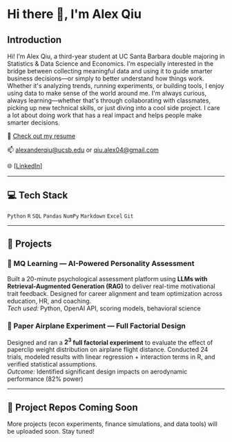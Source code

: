 # Hi there 👋, I'm Alex Qiu

## Introduction

Hi! I’m Alex Qiu, a third-year student at UC Santa Barbara double majoring in Statistics & Data Science and Economics. I’m especially interested in the bridge between collecting meaningful data and using it to guide smarter business decisions—or simply to better understand how things work. Whether it's analyzing trends, running experiments, or building tools, I enjoy using data to make sense of the world around me. I'm always curious, always learning—whether that's through collaborating with classmates, picking up new technical skills, or just diving into a cool side project. I care a lot about doing work that has a real impact and helps people make smarter decisions.

📁 [Check out my resume](./Alex%20Resume.pdf)  

📫 alexanderqiu@ucsb.edu  or qiu.alex04@gmail.com

🌐 [[LinkedIn](https://www.linkedin.com/in/alexanderqiu)]

---

## 💻 Tech Stack

`Python` `R` `SQL` `Pandas` `NumPy` `Markdown` `Excel` `Git`

---

## 🧩 Projects

### 🔸 MQ Learning — AI-Powered Personality Assessment  
Built a 20-minute psychological assessment platform using **LLMs with Retrieval-Augmented Generation (RAG)** to deliver real-time motivational trait feedback. Designed for career alignment and team optimization across education, HR, and coaching.  
*Tech used:* Python, OpenAI API, scoring models, behavioral science

### 🔸 Paper Airplane Experiment — Full Factorial Design  
Designed and ran a **$2^3$ full factorial experiment** to evaluate the effect of paperclip weight distribution on airplane flight distance. Conducted 24 trials, modeled results with linear regression + interaction terms in R, and verified statistical assumptions.  
*Outcome:* Identified significant design impacts on aerodynamic performance (82% power)

---

## 🔧 Project Repos Coming Soon  
More projects (econ experiments, finance simulations, and data tools) will be uploaded soon. Stay tuned!

